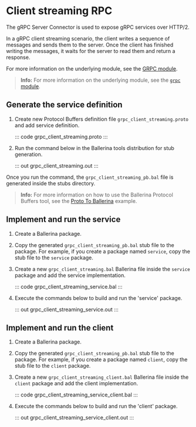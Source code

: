 # Client streaming RPC

The gRPC Server Connector is used to expose gRPC services over HTTP/2.

In a gRPC client streaming scenario, the client writes a sequence of messages and sends them to the server. Once the client has finished writing the messages, it waits for the server to read them and return a response.

For more information on the underlying module, see the [GRPC module](https://lib.ballerina.io/ballerina/grpc/latest/).

>**Info:** For more information on the underlying module, see the [`grpc` module](https://lib.ballerina.io/ballerina/grpc/latest/).

## Generate the service definition

1. Create new Protocol Buffers definition file `grpc_client_streaming.proto` and add service definition.

   ::: code grpc_client_streaming.proto :::

2. Run the command below in the Ballerina tools distribution for stub generation.

   ::: out grpc_client_streaming.out :::

Once you run the command, the `grpc_client_streaming_pb.bal` file is generated inside the stubs directory.

>**Info:** For more information on how to use the Ballerina Protocol Buffers tool, see the [Proto To Ballerina](https://ballerina.io/learn/by-example/proto-to-ballerina.html) example.

## Implement and run the service

1. Create a Ballerina package.
   
2. Copy the generated `grpc_client_streaming_pb.bal` stub file to the package. For example, if you create a package named `service`, copy the stub file to the `service` package.

3. Create a new `grpc_client_streaming.bal` Ballerina file inside the `service` package and add the service implementation.

   ::: code grpc_client_streaming_service.bal :::
   
4. Execute the commands below to build and run the 'service' package.

   ::: out grpc_client_streaming_service.out :::

## Implement and run the client

1. Create a Ballerina package.
   
2. Copy the generated `grpc_client_streaming_pb.bal` stub file to the package. For example, if you create a package named `client`, copy the stub file to the `client` package.

3. Create a new `grpc_client_streaming_client.bal` Ballerina file inside the `client` package and add the client implementation.

   ::: code grpc_client_streaming_service_client.bal :::
   
4. Execute the commands below to build and run the 'client' package.

   ::: out grpc_client_streaming_service_client.out :::
